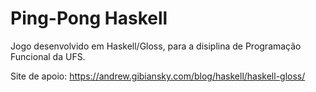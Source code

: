 # Ping-Pong Haskell
Jogo desenvolvido em Haskell/Gloss, para a disiplina de Programação Funcional da UFS.

Site de apoio: https://andrew.gibiansky.com/blog/haskell/haskell-gloss/
